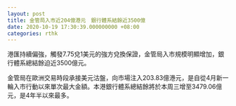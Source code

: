 ```yaml
---
layout: post
title: 金管局入市近204億港元　銀行體系結餘近3500億
date: 2020-10-19 17:30:39.000000000 +08:00
categories: rthk
---
```


港匯持續偏強，觸發7.75兌1美元的強方兌換保證，金管局入市規模明顯增加，銀行體系總結餘迫近3500億元。

金管局在歐洲交易時段承接美元沽盤，向市場注入203.83億港元，是自從4月新一輪入市行動以來單次最大金額。本港銀行體系總結餘將於本周三增至3479.06億元，是4年半以來最多。
